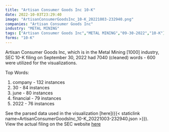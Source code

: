 ```yaml
---
title: "Artisan Consumer Goods Inc 10-K"
date: 2022-10-03T23:29:40
image: "ArtisanConsumerGoodsInc_10-K_20221003-232940.png"
companies: "Artisan Consumer Goods Inc"
industry: "METAL MINING"
tags: ["Artisan Consumer Goods Inc","METAL MINING","09-30-2022","10-K"]
forms: "10-K"
---
```

Artisan Consumer Goods Inc, which is in the Metal Mining [1000] industry, SEC 10-K filing on September 30, 2022 had 7040 (cleaned) words - 600 were utilized for the visualizations.

Top Words:
1. company - 132 instances
2. 30 - 84 instances
3. june - 80 instances
4. financial - 79 instances
5. 2022 - 76 instances


See the parsed data used in the visualization [here]({{< staticlink name=ArtisanConsumerGoodsInc_10-K_20221003-232940.json >}}).  
View the actual filing on the SEC website [here](https://www.sec.gov/Archives/edgar/data/1530425/0001477932-22-007358.txt)